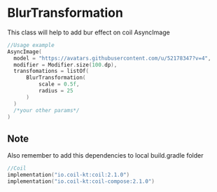 # BlurTransformation

This class will help to add bur effect on coil AsyncImage

```kotlin
//Usage example
AsyncImage(
  model = "https://avatars.githubusercontent.com/u/52178347?v=4",
  modifier = Modifier.size(100.dp),
  transfomations = listOf(
      BlurTransformation(
          scale = 0.5f,
          radius = 25
      )
  )
  /*your other params*/
)
```

## Note 
Also remember to add this dependencies to local build.gradle folder
```kotlin
//Coil 
implementation("io.coil-kt:coil:2.1.0")
implementation("io.coil-kt:coil-compose:2.1.0")
```
